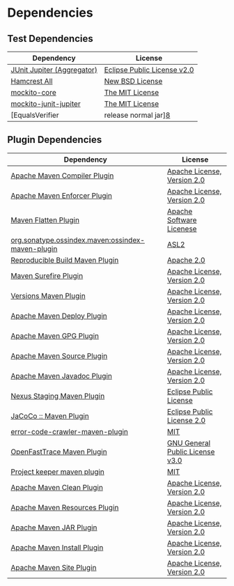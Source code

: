 <!-- @formatter:off -->
# Dependencies

## Test Dependencies

| Dependency                               | License                          |
| ---------------------------------------- | -------------------------------- |
| [JUnit Jupiter (Aggregator)][0]          | [Eclipse Public License v2.0][1] |
| [Hamcrest All][2]                        | [New BSD License][3]             |
| [mockito-core][4]                        | [The MIT License][5]             |
| [mockito-junit-jupiter][4]               | [The MIT License][5]             |
| [EqualsVerifier | release normal jar][8] | [Apache License, Version 2.0][9] |

## Plugin Dependencies

| Dependency                                              | License                               |
| ------------------------------------------------------- | ------------------------------------- |
| [Apache Maven Compiler Plugin][10]                      | [Apache License, Version 2.0][9]      |
| [Apache Maven Enforcer Plugin][12]                      | [Apache License, Version 2.0][9]      |
| [Maven Flatten Plugin][14]                              | [Apache Software Licenese][15]        |
| [org.sonatype.ossindex.maven:ossindex-maven-plugin][16] | [ASL2][15]                            |
| [Reproducible Build Maven Plugin][18]                   | [Apache 2.0][15]                      |
| [Maven Surefire Plugin][20]                             | [Apache License, Version 2.0][9]      |
| [Versions Maven Plugin][22]                             | [Apache License, Version 2.0][9]      |
| [Apache Maven Deploy Plugin][24]                        | [Apache License, Version 2.0][9]      |
| [Apache Maven GPG Plugin][26]                           | [Apache License, Version 2.0][9]      |
| [Apache Maven Source Plugin][28]                        | [Apache License, Version 2.0][9]      |
| [Apache Maven Javadoc Plugin][30]                       | [Apache License, Version 2.0][9]      |
| [Nexus Staging Maven Plugin][32]                        | [Eclipse Public License][33]          |
| [JaCoCo :: Maven Plugin][34]                            | [Eclipse Public License 2.0][35]      |
| [error-code-crawler-maven-plugin][36]                   | [MIT][37]                             |
| [OpenFastTrace Maven Plugin][38]                        | [GNU General Public License v3.0][39] |
| [Project keeper maven plugin][40]                       | [MIT][37]                             |
| [Apache Maven Clean Plugin][42]                         | [Apache License, Version 2.0][9]      |
| [Apache Maven Resources Plugin][44]                     | [Apache License, Version 2.0][9]      |
| [Apache Maven JAR Plugin][46]                           | [Apache License, Version 2.0][9]      |
| [Apache Maven Install Plugin][48]                       | [Apache License, Version 2.0][15]     |
| [Apache Maven Site Plugin][50]                          | [Apache License, Version 2.0][9]      |

[40]: https://github.com/exasol/project-keeper
[2]: https://github.com/hamcrest/JavaHamcrest
[15]: http://www.apache.org/licenses/LICENSE-2.0.txt
[20]: https://maven.apache.org/surefire/maven-surefire-plugin/
[32]: http://www.sonatype.com/public-parent/nexus-maven-plugins/nexus-staging/nexus-staging-maven-plugin/
[4]: https://github.com/mockito/mockito
[37]: https://opensource.org/licenses/MIT
[22]: http://www.mojohaus.org/versions-maven-plugin/
[10]: https://maven.apache.org/plugins/maven-compiler-plugin/
[44]: https://maven.apache.org/plugins/maven-resources-plugin/
[38]: https://github.com/itsallcode/openfasttrace-maven-plugin
[42]: https://maven.apache.org/plugins/maven-clean-plugin/
[35]: https://www.eclipse.org/legal/epl-2.0/
[24]: https://maven.apache.org/plugins/maven-deploy-plugin/
[33]: http://www.eclipse.org/legal/epl-v10.html
[34]: https://www.jacoco.org/jacoco/trunk/doc/maven.html
[5]: https://github.com/mockito/mockito/blob/main/LICENSE
[18]: http://zlika.github.io/reproducible-build-maven-plugin
[50]: https://maven.apache.org/plugins/maven-site-plugin/
[39]: https://www.gnu.org/licenses/gpl-3.0.html
[9]: https://www.apache.org/licenses/LICENSE-2.0.txt
[8]: https://www.jqno.nl/equalsverifier
[12]: https://maven.apache.org/enforcer/maven-enforcer-plugin/
[1]: https://www.eclipse.org/legal/epl-v20.html
[3]: http://www.opensource.org/licenses/bsd-license.php
[48]: http://maven.apache.org/plugins/maven-install-plugin/
[0]: https://junit.org/junit5/
[16]: https://sonatype.github.io/ossindex-maven/maven-plugin/
[26]: https://maven.apache.org/plugins/maven-gpg-plugin/
[14]: https://www.mojohaus.org/flatten-maven-plugin/flatten-maven-plugin
[28]: https://maven.apache.org/plugins/maven-source-plugin/
[30]: https://maven.apache.org/plugins/maven-javadoc-plugin/
[36]: https://github.com/exasol/error-code-crawler-maven-plugin
[46]: https://maven.apache.org/plugins/maven-jar-plugin/
